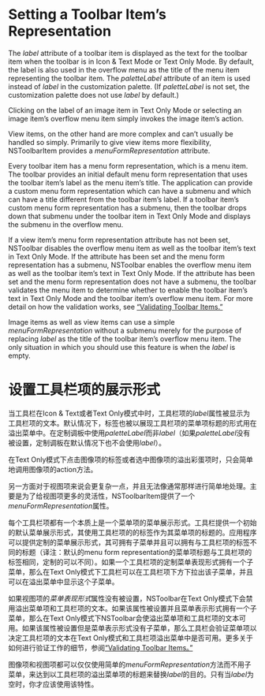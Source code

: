 # Setting a Toolbar Item’s Representation

The *label* attribute of a toolbar item is displayed as the text for the toolbar item when the toolbar is in Icon & Text Mode or Text Only Mode. By default, the label is also used in the overflow menu as the title of the menu item representing the toolbar item. The *paletteLabel* attribute of an item is used instead of *label* in the customization palette. (If *paletteLabel* is not set, the customization palette does not use *label* by default.)

Clicking on the label of an image item in Text Only Mode or selecting an image item’s overflow menu item simply invokes the image item’s action.

View items, on the other hand are more complex and can’t usually be handled so simply. Primarily to give view items more flexibility, NSToolbarItem provides a *menuFormRepresentation* attribute.

Every toolbar item has a menu form representation, which is a menu item. The toolbar provides an initial default menu form representation that uses the toolbar item’s label as the menu item’s title. The application can provide a custom menu form representation which can have a submenu and which can have a title different from the toolbar item’s label. If a toolbar item’s custom menu form representation has a submenu, then the toolbar drops down that submenu under the toolbar item in Text Only Mode and displays the submenu in the overflow menu.

If a view item’s menu form representation attribute has not been set, NSToolbar disables the overflow menu item as well as the toolbar item’s text in Text Only Mode. If the attribute has been set and the menu form representation has a submenu, NSToolbar enables the overflow menu item as well as the toolbar item’s text in Text Only Mode. If the attribute has been set and the menu form representation does not have a submenu, the toolbar validates the menu item to determine whether to enable the toolbar item’s text in Text Only Mode and the toolbar item’s overflow menu item. For more detail on how the validation works, see [“Validating Toolbar Items.”](https://developer.apple.com/library/mac/documentation/Cocoa/Conceptual/Toolbars/Tasks/ValidatingTBItems.html#//apple_ref/doc/uid/20000753-BAJGFHDD)

Image items as well as view items can use a simple *menuFormRepresentation* without a submenu merely for the purpose of replacing *label* as the title of the toolbar item’s overflow menu item. The only situation in which you should use this feature is when the *label* is empty.

# 设置工具栏项的展示形式

当工具栏在Icon & Text或者Text Only模式中时，工具栏项的*label*属性被显示为工具栏项的文本。默认情况下，标签也被以展现工具栏项的菜单项标题的形式用在溢出菜单中。在定制调板中使用*paletteLabel*而非*label*（如果*paletteLabel*没有被设置，定制调板在默认情况下也不会使用*label*）。

在Text Only模式下点击图像项的标签或者选中图像项的溢出彩蛋项时，只会简单地调用图像项的action方法。

另一方面对于视图项来说会更复杂一点，并且无法像通常那样进行简单地处理。主要是为了给视图项更多的灵活性，NSToolbarItem提供了一个*menuFormRepresentation*属性。

每个工具栏项都有一个本质上是一个菜单项的菜单展示形式。工具栏提供一个初始的默认菜单展示形式，其使用工具栏项的的标签作为其菜单项的标题的。应用程序可以提供定制的菜单展示形式，其可拥有子菜单并且可以拥有与工具栏项的标签不同的标题（译注：默认的menu form representation的菜单项标题与工具栏项的标签相同，定制的可以不同）。如果一个工具栏项的定制菜单表现形式拥有一个子菜单，那么在Text Only模式下工具栏可以在工具栏项下方下拉出该子菜单，并且可以在溢出菜单中显示这个子菜单。

如果视图项的*菜单表现形式*属性没有被设置，NSToolbar在Text Only模式下会禁用溢出菜单项和工具栏项的文本。如果该属性被设置并且菜单表示形式拥有一个子菜单，那么在Text Only模式下NSToolbar会使溢出菜单项和工具栏项的文本可用。如果该属性被设置但是菜单表示形式没有子菜单，那么工具栏会验证菜单项以决定工具栏项的文本在Text Only模式和工具栏项溢出菜单中是否可用。更多关于如何进行验证工作的细节，参阅[“Validating Toolbar Items。”](https://developer.apple.com/library/mac/documentation/Cocoa/Conceptual/Toolbars/Tasks/ValidatingTBItems.html#//apple_ref/doc/uid/20000753-BAJGFHDD)

图像项和视图项都可以仅仅使用简单的*menuFormRepresentation*方法而不用子菜单，来达到以工具栏项的溢出菜单项的标题来替换*label*的目的。只有当*label*为空时，你才应该使用该特性。




